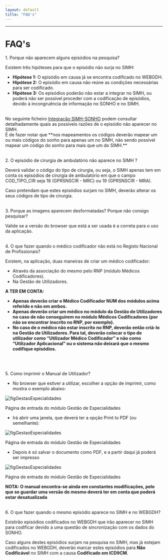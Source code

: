 ```yaml
---
layout: default
title: "FAQ's"
---
```



---

<div id="faq"></div>

# FAQ's

<p class="faq"> 1. Porque não aparecem alguns episódios na pesquisa? </p>
 
Existem três hipóteses para que o episódio não surja no SIMH:

* **Hipótese 1:** O episódio em causa já se encontra codificado no WEBGDH.
* **Hipótese 2:** O episódio em causa não reúne as condições necessárias para ser codificado.
* **Hipótese 3:** Os episódios poderão não estar a integrar no SIMH, ou poderá não ser possível proceder com a codificação de episódios, devido à incongruência de informação no SONHO e no SIMH.
<br>
No seguinte ficheiro <a href="./file/SIMH_IntegraçãoSONHO.pdf">Integração SIMH-SONHO</a> podem consultar detalhadamente quais as possiveis razões de o episódio não aparecer no SIMH.
<br>
É de fazer notar que **nos mapeamentos os códigos deverão mapear um ou mais códigos do sonho para apenas um no SIMH, não sendo possível mapear um código do sonho para mais que um do SIMH.**
<br>
<br>
<p class="faq"> 2. O episódio de cirurgia de ambulatório não aparece no SIMH ?  </p>

Deverá validar o código do tipo de cirurgia, ou seja, o SIMH apenas tem em conta os episódios de cirurgia de ambulatório em que o campo COD_TIPO_CIR seja 18 (GPRSNSCIR - MRC) ou 19 (GPRSNSCIR - MRA).

Caso pretendam que estes episódios surjam no SIMH, deverão alterar os seus códigos de tipo de cirurgia.
<br>
<br>
<p class="faq"> 3. Porque as imagens aparecem desformatadas? Porque não consigo pesquisar? </p>

Valide se a versão do browser que está a ser usada é a correta para o uso da aplicação.
<br>
<br>

<p class="faq"> 4. O que fazer quando o médico codificador não está no Registo Nacional de Profissionais? </p>

Existem, na aplicação, duas maneiras de criar um médico codificador: 

* Através da associação do mesmo pelo RNP (módulo Médicos Codificadores).
* Na Gestão de Utilizadores. 

**A TER EM CONTA:** 

* **Apenas deverão criar o Médico Codificador NUM dos módulos acima referido e não em ambos.**
* **Apenas deverão criar um médico no módulo da Gestão de Utilizadores no caso de não conseguirem no módulo Médicos Codificadores (por não se encontrar inscrito no RNP, por exemplo).** 
* **No caso de o médico não estar inscrito no RNP, deverão então criá-lo na Gestão de Utilizadores. Para tal, deverão colocar o tipo de utilizador como “Utilizador Médico Codificador” e não como “Utilizador Aplicacional” ou o sistema não deixará que o mesmo codifique episódios.**

<br>
<br>
<p class="faq"> 5. Como imprimir o Manual de Utilizador? </p>

*	No browser que estiver a utilizar, escolher a opção de imprimir, como mostra o exemplo abaixo:

![figGestaoEspecialidades](img/pages/imprimirManual1.png)

<p class="caption" id="figImprimirManual1">Página de entrada do módulo Gestão de Especialidades</p>

*	Irá abrir uma janela, que deverá ter a opção Print to PDF (ou semelhante):

![figGestaoEspecialidades](img/pages/imprimirManual2.png)

<p class="caption" id="figImprimirManual2">Página de entrada do módulo Gestão de Especialidades</p>

*	Depois é só salvar o documento como PDF, e a partir daqui já poderá ser impresso

![figGestaoEspecialidades](img/pages/imprimirManual3.png)

<p class="caption" id="figImprimirManual2">Página de entrada do módulo Gestão de Especialidades</p>

**NOTA: O manual encontra-se ainda em constantes modificações, pelo que se guardar uma versão do mesmo deverá ter em conta que poderá estar desatualizada**
<br>
<br>
<p class="faq"> 6. O que fazer quando o mesmo episódio aparece no SIMH e no WEBGDH?  </p>

Existirão episódios codificados no WEBGDH que irão aparecer no SIMH para codificar devido a uma questão de sincronização com os dados do SONHO.

Caso alguns destes episódios surjam na pesquisa no SIMH, mas já estejam codificados no WEBGDH, deverão marcar estes episódios para **Não Codificável** no SIMH com a causa **Codificado em ICD9CM**.

